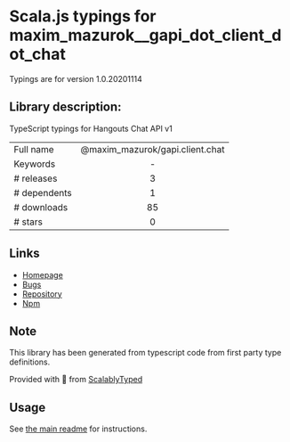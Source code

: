 
# Scala.js typings for maxim_mazurok__gapi_dot_client_dot_chat

Typings are for version 1.0.20201114

## Library description:
TypeScript typings for Hangouts Chat API v1

|                    |                 |
| ------------------ | :-------------: |
| Full name          | @maxim_mazurok/gapi.client.chat |
| Keywords           | - |
| # releases         | 3 |
| # dependents       | 1 |
| # downloads        | 85 |
| # stars            | 0 |

## Links
- [Homepage](https://github.com/Maxim-Mazurok/google-api-typings-generator#readme)
- [Bugs](https://github.com/Maxim-Mazurok/google-api-typings-generator/issues)
- [Repository](https://github.com/Maxim-Mazurok/google-api-typings-generator)
- [Npm](https://www.npmjs.com/package/%40maxim_mazurok%2Fgapi.client.chat)
    


## Note
This library has been generated from typescript code from first party type definitions.

Provided with :purple_heart: from [ScalablyTyped](https://github.com/oyvindberg/ScalablyTyped)

## Usage
See [the main readme](../../readme.md) for instructions.


